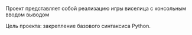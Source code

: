 Проект представляет собой реализацию игры виселица с консольным вводом выводом

Цель проекта: закрепление базового синтаксиса Python.
